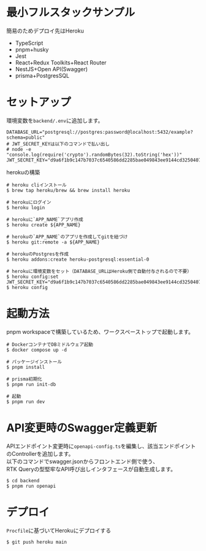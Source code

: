 # 最小フルスタックサンプル
簡易のためデプロイ先はHeroku

- TypeScript
- pnpm+husky
- Jest
- React+Redux Toolkits+React Router
- NestJS+Open API(Swagger)
- prisma+PostgresSQL

# セットアップ
環境変数を`backend/.env`に追加します。

```
DATABASE_URL="postgresql://postgres:password@localhost:5432/example?schema=public"
# JWT_SECRET_KEYは以下のコマンドで払い出し
# node -e "console.log(require('crypto').randomBytes(32).toString('hex'))"
JWT_SECRET_KEY="d9a6f1b9c147b7037c6540586dd2285bae049843ee9144cd3250407c58c06b21"
```

herokuの構築

```
# heroku cliインストール
$ brew tap heroku/brew && brew install heroku

# herokuにログイン
$ heroku login

# herokuに`APP_NAME`アプリ作成
$ heroku create ${APP_NAME}

# herokuの`APP_NAME`のアプリを作成してgitを紐づけ
$ heroku git:remote -a ${APP_NAME}

# herokuのPostgresを作成
$ heroku addons:create heroku-postgresql:essential-0

# herokuに環境変数をセット（DATABASE_URLはHeroku側で自動付与されるので不要）
$ heroku config:set JWT_SECRET_KEY="d9a6f1b9c147b7037c6540586dd2285bae049843ee9144cd3250407c58c06b21"
$ heroku config
```

# 起動方法
pnpm workspaceで構築しているため、ワークスペーストップで起動します。  

```
# DockerコンテナでDBミドルウェア起動
$ docker compose up -d

# パッケージインストール
$ pnpm install

# prisma初期化
$ pnpm run init-db

# 起動
$ pnpm run dev
```

# API変更時のSwagger定義更新
APIエンドポイント変更時に`openapi-config.ts`を編集し、該当エンドポイントのControllerを追加します。  
以下のコマンドでswagger.jsonからフロントエンド側で使う、  
RTK Queryの型堅牢なAPI呼び出しインタフェースが自動生成します。  

```
$ cd backend
$ pnpm run openapi
```

# デプロイ

`Procfile`に基づいてHerokuにデプロイする

```
$ git push heroku main
```